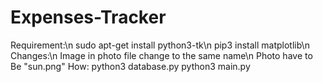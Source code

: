 # Expenses-Tracker
Requirement:\n
sudo apt-get install python3-tk\n
pip3 install matplotlib\n
Changes:\n
Image in photo file change to the same name\n
Photo have to Be "sun.png"
How:
python3 database.py
python3 main.py

